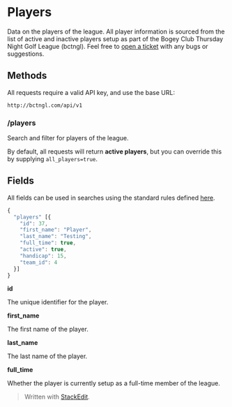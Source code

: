 # Players

Data on the players of the league. All player information is sourced from the list of active and inactive players setup as part of the Bogey Club Thursday Night Golf League (bctngl). Feel free to [open a ticket](https://github.com/jsturdevant/golf-league/issues) with any bugs or suggestions.

## Methods

All requests require a valid API key, and use the base URL:

```
http://bctngl.com/api/v1
```

### /players

Search and filter for players of the league. 

By default, all requests will return __active players__, but you can override this by supplying `all_players=true`.

## Fields

All fields can be used in searches using the standard rules defined [here](../index.md#parameters).

```javascript
{
  "players" [{
    "id": 37,
    "first_name": "Player",
    "last_name": "Testing",
    "full_time": true,
    "active": true,
    "handicap": 15,
    "team_id": 4
  }]
}
```

__id__

The unique identifier for the player.

__first_name__

The first name of the player.

__last_name__

The last name of the player.

__full_time__

Whether the player is currently setup as a full-time member of the league.


> Written with [StackEdit](https://stackedit.io/).